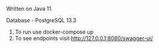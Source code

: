 Written on Java 11.

Database - PostgreSQL 13.3
1. To run use docker-compose up
2. To see endpoints visit http://127.0.0.1:8080/swagger-ui/
